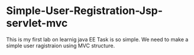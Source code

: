 # Simple-User-Registration-Jsp-servlet-mvc
This is my first lab on learnig java EE 
Task is so simple. We need to make a simple user ragistraion using MVC structure.
